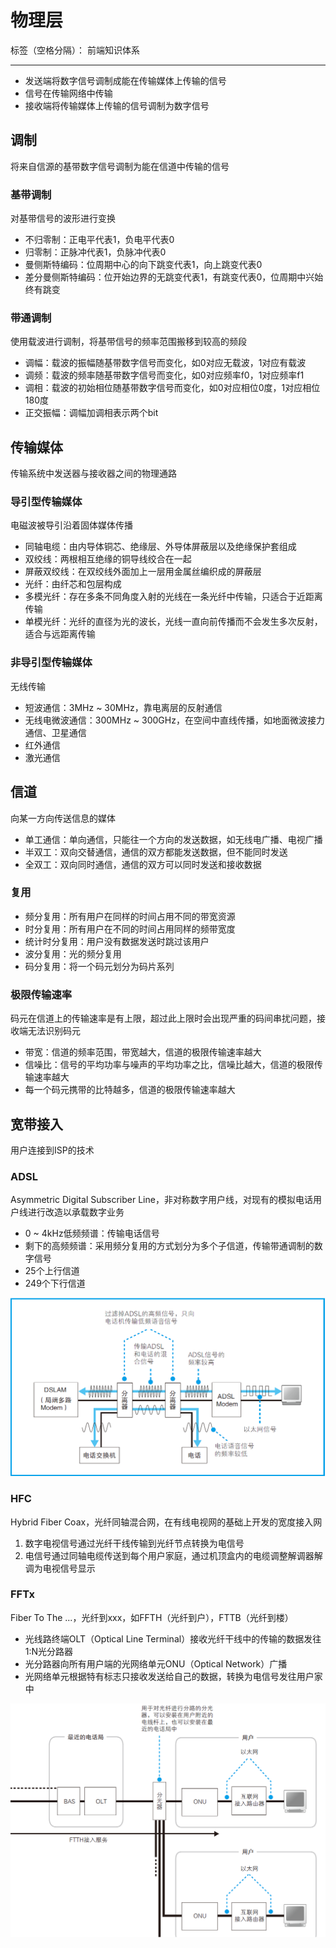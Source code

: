 # 物理层

标签（空格分隔）： 前端知识体系

---

* 发送端将数字信号调制成能在传输媒体上传输的信号
* 信号在传输网络中传输
* 接收端将传输媒体上传输的信号调制为数字信号

## 调制

将来自信源的基带数字信号调制为能在信道中传输的信号

### 基带调制

对基带信号的波形进行变换

* 不归零制：正电平代表1，负电平代表0
* 归零制：正脉冲代表1，负脉冲代表0
* 曼侧斯特编码：位周期中心的向下跳变代表1，向上跳变代表0
* 差分曼侧斯特编码：位开始边界的无跳变代表1，有跳变代表0，位周期中兴始终有跳变

### 带通调制

使用载波进行调制，将基带信号的频率范围搬移到较高的频段

* 调幅：载波的振幅随基带数字信号而变化，如0对应无载波，1对应有载波
* 调频：载波的频率随基带数字信号而变化，如0对应频率f0，1对应频率f1
* 调相：载波的初始相位随基带数字信号而变化，如0对应相位0度，1对应相位180度
* 正交振幅：调幅加调相表示两个bit

## 传输媒体

传输系统中发送器与接收器之间的物理通路

### 导引型传输媒体

电磁波被导引沿着固体媒体传播

* 同轴电缆：由内导体铜芯、绝缘层、外导体屏蔽层以及绝缘保护套组成
* 双绞线：两根相互绝缘的铜导线绞合在一起
 * 屏蔽双绞线：在双绞线外面加上一层用金属丝编织成的屏蔽层
* 光纤：由纤芯和包层构成
 * 多模光纤：存在多条不同角度入射的光线在一条光纤中传输，只适合于近距离传输
 * 单模光纤：光纤的直径为光的波长，光线一直向前传播而不会发生多次反射，适合与远距离传输

### 非导引型传输媒体

无线传输

* 短波通信：3MHz ~ 30MHz，靠电离层的反射通信
* 无线电微波通信：300MHz ~ 300GHz，在空间中直线传播，如地面微波接力通信、卫星通信
* 红外通信
* 激光通信

## 信道

向某一方向传送信息的媒体

* 单工通信：单向通信，只能往一个方向的发送数据，如无线电广播、电视广播
* 半双工：双向交替通信，通信的双方都能发送数据，但不能同时发送
* 全双工：双向同时通信，通信的双方可以同时发送和接收数据

### 复用

* 频分复用：所有用户在同样的时间占用不同的带宽资源
* 时分复用：所有用户在不同的时间占用同样的频带宽度
* 统计时分复用：用户没有数据发送时跳过该用户
* 波分复用：光的频分复用
* 码分复用：将一个码元划分为码片系列

### 极限传输速率

码元在信道上的传输速率是有上限，超过此上限时会出现严重的码间串扰问题，接收端无法识别码元

* 带宽：信道的频率范围，带宽越大，信道的极限传输速率越大
* 信噪比：信号的平均功率与噪声的平均功率之比，信噪比越大，信道的极限传输速率越大
* 每一个码元携带的比特越多，信道的极限传输速率越大

## 宽带接入

用户连接到ISP的技术

### ADSL

Asymmetric Digital Subscriber Line，非对称数字用户线，对现有的模拟电话用户线进行改造以承载数字业务

* 0 ~ 4kHz低频频谱：传输电话信号
* 剩下的高频频谱：采用频分复用的方式划分为多个子信道，传输带通调制的数字信号
 * 25个上行信道
 * 249个下行信道

![ADSL接入](https://raw.githubusercontent.com/wchaochao/images/master/gitbook-network-base/splitter.png)

### HFC

Hybrid Fiber Coax，光纤同轴混合网，在有线电视网的基础上开发的宽度接入网

1. 数字电视信号通过光纤干线传输到光纤节点转换为电信号
2. 电信号通过同轴电缆传送到每个用户家庭，通过机顶盒内的电缆调整解调器解调为电视信号显示

### FFTx

Fiber To The ...，光纤到xxx，如FFTH（光纤到户），FTTB（光纤到楼）

* 光线路终端OLT（Optical Line Terminal）接收光纤干线中的传输的数据发往1:N光分路器
* 光分路器向所有用户端的光网络单元ONU（Optical Network）广播
* 光网络单元根据特有标志只接收发送给自己的数据，转换为电信号发往用户家中

![光纤接入](https://raw.githubusercontent.com/wchaochao/images/master/gitbook-network-base/fiber-split.png)
